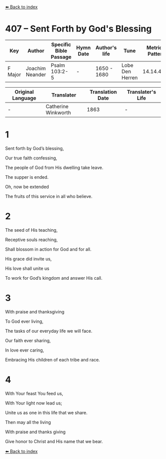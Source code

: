 [⬅️ Back to index](../README.md)

# 407 – Sent Forth by God's Blessing

Key | Author   | Specific Bible Passage     |Hymn Date |Author's life |Tune |Metrical Pattern   |Composer/Source                                                                                        
-- | --------- | ---------------------------|----------|--------------|-----|-------------------|-------------   
F Major  | Joachim Neander      | Psalm 103:2-5 | -  | 1650 - 1680 | Lobe Den Herren | 14.14.4.7.8 | Chorale Book for England, 1863 

Original Language | Translater | Translation Date   | Translater's Life     
----------------- | --------- | --------------------|-------------   
\-  | Catherine Winkworth      | 1863 | -  | 1827 - 1878 



# 1

Sent forth by God’s blessing,

Our true faith confessing,

The people of God from His dwelling take leave.

The supper is ended.

Oh, now be extended

The fruits of this service in all who believe.



# 2

The seed of His teaching,

Receptive souls reaching,

Shall blossom in action for God and for all.

His grace did invite us,

His love shall unite us

To work for God’s kingdom and answer His call.



# 3

With praise and thanksgiving

To God ever living,

The tasks of our everyday life we will face.

Our faith ever sharing,

In love ever caring,

Embracing His children of each tribe and race.



# 4

With Your feast You feed us,

With Your light now lead us;

Unite us as one in this life that we share.

Then may all the living

With praise and thanks giving

Give honor to Christ and His name that we bear.

[⬅️ Back to index](../README.md)
